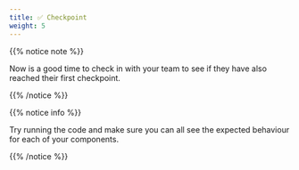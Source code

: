 ```yaml
---
title: ✅ Checkpoint
weight: 5
---
```


{{% notice note %}}

Now is a good time to check in with your team to see if they have also reached their first checkpoint.

{{% /notice %}}

{{% notice info %}}

Try running the code and make sure you can all see the expected behaviour for each of your components.

{{% /notice %}}
